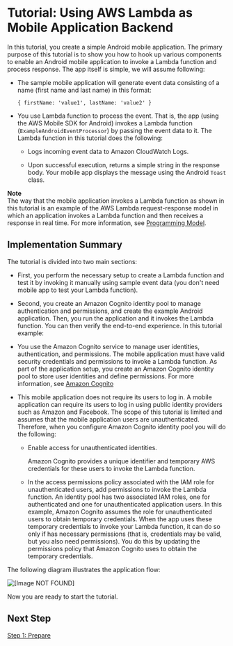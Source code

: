 # Tutorial: Using AWS Lambda as Mobile Application Backend<a name="with-on-demand-custom-android-example"></a>

In this tutorial, you create a simple Android mobile application\. The primary purpose of this tutorial is to show you how to hook up various components to enable an Android mobile application to invoke a Lambda function and process response\. The app itself is simple, we will assume following:

+ The sample mobile application will generate event data consisting of a name \(first name and last name\) in this format:

  ```
  { firstName: 'value1', lastName: 'value2' }  
  ```

+ You use Lambda function to process the event\. That is, the app \(using the AWS Mobile SDK for Android\) invokes a Lambda function \(`ExampleAndroidEventProcessor`\) by passing the event data to it\. The Lambda function in this tutorial does the following:

  + Logs incoming event data to Amazon CloudWatch Logs\.

  + Upon successful execution, returns a simple string in the response body\. Your mobile app displays the message using the Android `Toast` class\. 

**Note**  
The way that the mobile application invokes a Lambda function as shown in this tutorial is an example of the AWS Lambda request\-response model in which an application invokes a Lambda function and then receives a response in real time\. For more information, see [Programming Model](programming-model-v2.md)\.

## Implementation Summary<a name="with-on-demand-custom-android-example-impl-summary"></a>

The tutorial is divided into two main sections:

+  First, you perform the necessary setup to create a Lambda function and test it by invoking it manually using sample event data \(you don't need mobile app to test your Lambda function\)\. 

+  Second, you create an Amazon Cognito identity pool to manage authentication and permissions, and create the example Android application\. Then, you run the application and it invokes the Lambda function\. You can then verify the end\-to\-end experience\. In this tutorial example:

  + You use the Amazon Cognito service to manage user identities, authentication, and permissions\. The mobile application must have valid security credentials and permissions to invoke a Lambda function\. As part of the application setup, you create an Amazon Cognito identity pool to store user identities and define permissions\. For more information, see [Amazon Cognito](https://aws.amazon.com/cognito/)

  + This mobile application does not require its users to log in\. A mobile application can require its users to log in using public identity providers such as Amazon and Facebook\. The scope of this tutorial is limited and assumes that the mobile application users are unauthenticated\. Therefore, when you configure Amazon Cognito identity pool you will do the following:

    + Enable access for unauthenticated identities\.

      Amazon Cognito provides a unique identifier and temporary AWS credentials for these users to invoke the Lambda function\.

    + In the access permissions policy associated with the IAM role for unauthenticated users, add permissions to invoke the Lambda function\. An identity pool has two associated IAM roles, one for authenticated and one for unauthenticated application users\. In this example, Amazon Cognito assumes the role for unauthenticated users to obtain temporary credentials\. When the app uses these temporary credentials to invoke your Lambda function, it can do so only if has necessary permissions \(that is, credentials may be valid, but you also need permissions\)\. You do this by updating the permissions policy that Amazon Cognito uses to obtain the temporary credentials\.

The following diagram illustrates the application flow:

![\[Image NOT FOUND\]](http://docs.aws.amazon.com/lambda/latest/dg/images/lambda-android.png)

Now you are ready to start the tutorial\. 

## Next Step<a name="with-on-demand-custom-android-example-impl-summary-next-step"></a>

[Step 1: Prepare](with-on-demand-custom-android-example-prepare.md)